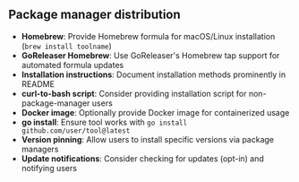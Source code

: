 ## Package manager distribution

- **Homebrew**: Provide Homebrew formula for macOS/Linux installation (`brew install toolname`)
- **GoReleaser Homebrew**: Use GoReleaser's Homebrew tap support for automated formula updates
- **Installation instructions**: Document installation methods prominently in README
- **curl-to-bash script**: Consider providing installation script for non-package-manager users
- **Docker image**: Optionally provide Docker image for containerized usage
- **go install**: Ensure tool works with `go install github.com/user/tool@latest`
- **Version pinning**: Allow users to install specific versions via package managers
- **Update notifications**: Consider checking for updates (opt-in) and notifying users
